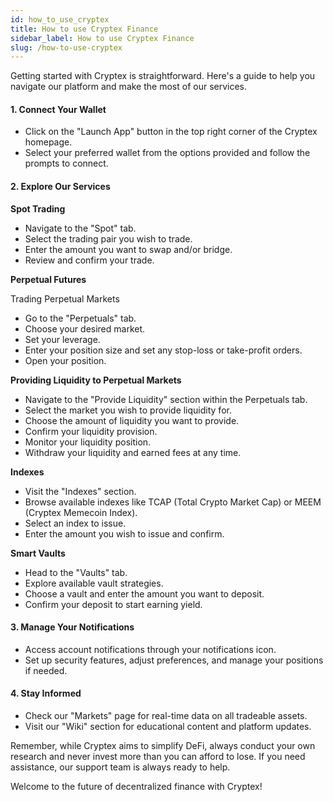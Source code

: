 ```yaml
---
id: how_to_use_cryptex
title: How to use Cryptex Finance
sidebar_label: How to use Cryptex Finance
slug: /how-to-use-cryptex
---
```



Getting started with Cryptex is straightforward. Here's a guide to help you navigate our platform and make the most of our services.

#### 1. Connect Your Wallet
- Click on the "Launch App" button in the top right corner of the Cryptex homepage.
- Select your preferred wallet from the options provided and follow the prompts to connect.

#### 2. Explore Our Services

**Spot Trading**
- Navigate to the "Spot" tab.
- Select the trading pair you wish to trade.
- Enter the amount you want to swap and/or bridge.
- Review and confirm your trade.

**Perpetual Futures**

Trading Perpetual Markets
- Go to the "Perpetuals" tab.
- Choose your desired market.
- Set your leverage.
- Enter your position size and set any stop-loss or take-profit orders.
- Open your position.

**Providing Liquidity to Perpetual Markets**
- Navigate to the "Provide Liquidity" section within the Perpetuals tab.
- Select the market you wish to provide liquidity for.
- Choose the amount of liquidity you want to provide.
- Confirm your liquidity provision.
- Monitor your liquidity position.
- Withdraw your liquidity and earned fees at any time.

**Indexes**
- Visit the "Indexes" section.
- Browse available indexes like TCAP (Total Crypto Market Cap) or MEEM (Cryptex Memecoin Index).
- Select an index to issue.
- Enter the amount you wish to issue and confirm.

**Smart Vaults**
- Head to the "Vaults" tab.
- Explore available vault strategies.
- Choose a vault and enter the amount you want to deposit.
- Confirm your deposit to start earning yield.

#### 3. Manage Your Notifications
- Access account notifications through your notifications icon.
- Set up security features, adjust preferences, and manage your positions if needed.

#### 4. Stay Informed

- Check our "Markets" page for real-time data on all tradeable assets.
- Visit our "Wiki" section for educational content and platform updates.


Remember, while Cryptex aims to simplify DeFi, always conduct your own research and never invest more than you can afford to lose. If you need assistance, our support team is always ready to help.

Welcome to the future of decentralized finance with Cryptex!
